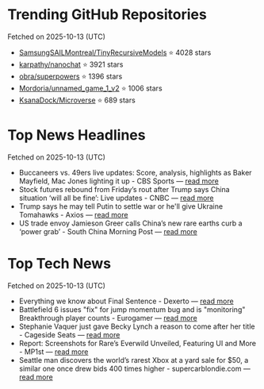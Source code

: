 # Trending GitHub Repositories
Fetched on 2025-10-13 (UTC)

- [SamsungSAILMontreal/TinyRecursiveModels](https://github.com/SamsungSAILMontreal/TinyRecursiveModels) ⭐ 4028 stars
- [karpathy/nanochat](https://github.com/karpathy/nanochat) ⭐ 3921 stars
- [obra/superpowers](https://github.com/obra/superpowers) ⭐ 1396 stars
- [Mordoria/unnamed_game_1_v2](https://github.com/Mordoria/unnamed_game_1_v2) ⭐ 1006 stars
- [KsanaDock/Microverse](https://github.com/KsanaDock/Microverse) ⭐ 689 stars

# Top News Headlines
Fetched on 2025-10-13 (UTC)
- Buccaneers vs. 49ers live updates: Score, analysis, highlights as Baker Mayfield, Mac Jones lighting it up - CBS Sports — [read more](https://www.cbssports.com/nfl/news/buccaneers-vs-49ers-live-updates-score-highlights/live/)
- Stock futures rebound from Friday’s rout after Trump says China situation ‘will all be fine’: Live updates - CNBC — [read more](https://www.cnbc.com/2025/10/12/stock-market-today-live-updates.html)
- Trump says he may tell Putin to settle war or he'll give Ukraine Tomahawks - Axios — [read more](https://www.axios.com/2025/10/11/zelensky-trump-tomahawk-missiles-ukraine)
- US trade envoy Jamieson Greer calls China’s new rare earths curb a ‘power grab’ - South China Morning Post — [read more](https://www.scmp.com/news/china/diplomacy/article/3328725/us-trade-envoy-says-china-deferred-when-us-tried-discuss-export-controls-expansion)

# Top Tech News
Fetched on 2025-10-13 (UTC)
- Everything we know about Final Sentence - Dexerto — [read more](https://www.dexerto.com/gaming/everything-we-know-about-final-sentence-3265822/)
- Battlefield 6 issues "fix" for jump momentum bug and is "monitoring" Breakthrough player counts - Eurogamer — [read more](https://www.eurogamer.net/battlefield-6-issues-fix-for-jump-momentum-bug-and-is-monitoring-breakthrough-player-counts)
- Stephanie Vaquer just gave Becky Lynch a reason to come after her title - Cageside Seats — [read more](https://www.cagesideseats.com/wwe/389375/stephanie-vaquer-just-gave-becky-lynch-a-reason-to-come-after-her-title)
- Report: Screenshots for Rare’s Everwild Unveiled, Featuring UI and More - MP1st — [read more](https://mp1st.com/news/screenshots-rares-everwild-featuring-ui-gameplay-details)
- Seattle man discovers the world’s rarest Xbox at a yard sale for $50, a similar one once drew bids 400 times higher - supercarblondie.com — [read more](https://supercarblondie.com/seattle-man-discovered-rare-xbox-yard-sale-for-50/)
